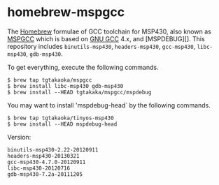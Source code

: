homebrew-mspgcc
===============

The [Homebrew][] formulae of GCC toolchain for MSP430, also known as
[MSPGCC][] which is based on [GNU GCC][] 4.x, and [MSPDEBUG][]. This
repository includes `binutils-msp430`, `headers-msp430`, `gcc-msp430`,
`libc-msp430`, `gdb-msp430`.

To get everything, execute the following commands.

    $ brew tap tgtakaoka/mspgcc
    $ brew install libc-msp430 gdb-msp430
    $ brew install --HEAD tgtakaka/mspgcc/mspdebug

You may want to install 'mspdebug-head` by the following commands.

    $ brew tap tgtakaoka/tinyos-msp430
    $ brew install --HEAD mspdebug-head

Version:

    binutils-msp430-2.22-20120911
    headers-msp430-20130321
    gcc-msp430-4.7.0-20120911
    libc-msp430-20120716
    gdb-msp430-7.2a-20111205

[Homebrew]: https://brew.sh/
[MSPGCC]: https://sourceforge.net/projects/mspgcc/
[GNU GCC]: https://gcc.gnu.org/
